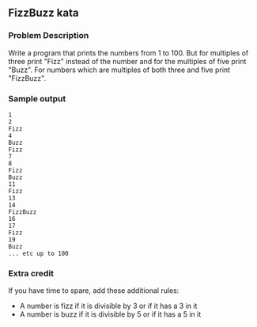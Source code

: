 ## FizzBuzz kata

### Problem Description

Write a program that prints the numbers from 1 to 100. But for multiples of three print "Fizz" instead of the number and for the multiples of five print "Buzz". For numbers which are multiples of both three and five print "FizzBuzz".

### Sample output

```
1
2
Fizz
4
Buzz
Fizz
7
8
Fizz
Buzz
11
Fizz
13
14
FizzBuzz
16
17
Fizz
19
Buzz
... etc up to 100
```

### Extra credit

If you have time to spare, add these additional rules:

- A number is fizz if it is divisible by 3 or if it has a 3 in it
- A number is buzz if it is divisible by 5 or if it has a 5 in it

